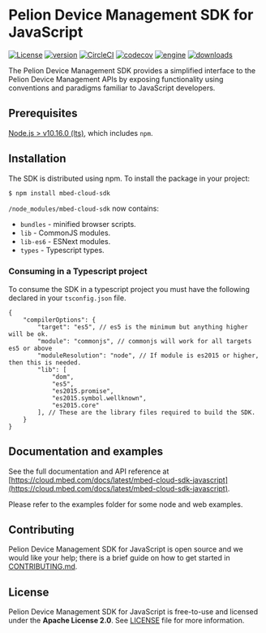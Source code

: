 # Pelion Device Management SDK for JavaScript

[![License](https://img.shields.io/badge/License-Apache%202.0-blue.svg)](https://spdx.org/licenses/Apache-2.0.html)
[![version](https://img.shields.io/npm/v/mbed-cloud-sdk.svg)](https://www.npmjs.com/package/mbed-cloud-sdk)
[![CircleCI](https://circleci.com/gh/ARMmbed/mbed-cloud-sdk-javascript/tree/master.svg?style=svg)](https://circleci.com/gh/ARMmbed/mbed-cloud-sdk-javascript/tree/master)
[![codecov](https://codecov.io/gh/ARMmbed/mbed-cloud-sdk-javascript/branch/master/graph/badge.svg?token=9h7ZMJ0xwK)](https://codecov.io/gh/ARMmbed/mbed-cloud-sdk-javascript)
[![engine](https://img.shields.io/node/v/mbed-cloud-sdk.svg)](https://nodejs.org/en/about/releases/)
[![downloads](https://img.shields.io/npm/dm/mbed-cloud-sdk.svg)](https://www.npmjs.com/package/mbed-cloud-sdk)

The Pelion Device Management SDK provides a simplified interface to the Pelion Device Management APIs by exposing functionality using conventions and paradigms familiar to JavaScript developers.

## Prerequisites

[Node.js > v10.16.0 (lts)](https://nodejs.org), which includes `npm`.

## Installation

The SDK is distributed using npm. To install the package in your project:

```bash
$ npm install mbed-cloud-sdk
```

`/node_modules/mbed-cloud-sdk` now contains:

* `bundles` - minified browser scripts.
* `lib` - CommonJS modules.
* `lib-es6` - ESNext modules.
* `types` - Typescript types.

### Consuming in a Typescript project

To consume the SDK in a typescript project you must have the following declared in your `tsconfig.json` file.

```
{
    "compilerOptions": {
        "target": "es5", // es5 is the minimum but anything higher will be ok.
        "module": "commonjs", // commonjs will work for all targets es5 or above
        "moduleResolution": "node", // If module is es2015 or higher, then this is needed.
        "lib": [
            "dom",
            "es5",
            "es2015.promise",
            "es2015.symbol.wellknown",
            "es2015.core"
        ], // These are the library files required to build the SDK.
    }
}
```

## Documentation and examples

See the full documentation and API reference at [https://cloud.mbed.com/docs/latest/mbed-cloud-sdk-javascript](https://cloud.mbed.com/docs/latest/mbed-cloud-sdk-javascript).

Please refer to the examples folder for some node and web examples.

## Contributing

Pelion Device Management SDK for JavaScript is open source and we would like your help; there is a
brief guide on how to get started in [CONTRIBUTING.md](CONTRIBUTING.md).

## License

Pelion Device Management SDK for JavaScript is free-to-use and licensed under the **Apache License
2.0**. See [LICENSE](LICENSE) file for more information.
